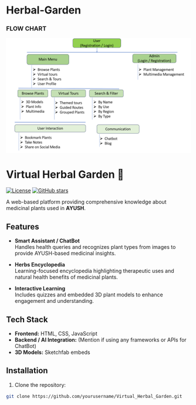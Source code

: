 # Herbal-Garden
### FLOW CHART
![flowchart](resources/flowchart.png)

# Virtual Herbal Garden 🌿

[![License](https://img.shields.io/badge/License-MIT-blue.svg)](LICENSE)
[![GitHub stars](https://img.shields.io/github/stars/yourusername/Virtual_Herbal_Garden?style=social)](https://github.com/yourusername/Virtual_Herbal_Garden/stargazers)

A web-based platform providing comprehensive knowledge about medicinal plants used in **AYUSH**.  

## Features

- **Smart Assistant / ChatBot**  
  Handles health queries and recognizes plant types from images to provide AYUSH-based medicinal insights.  

- **Herbs Encyclopedia**  
  Learning-focused encyclopedia highlighting therapeutic uses and natural health benefits of medicinal plants.  

- **Interactive Learning**  
  Includes quizzes and embedded 3D plant models to enhance engagement and understanding.  

## Tech Stack

- **Frontend:** HTML, CSS, JavaScript  
- **Backend / AI Integration:** (Mention if using any frameworks or APIs for ChatBot)  
- **3D Models:** Sketchfab embeds   

## Installation

1. Clone the repository:
```bash
git clone https://github.com/yourusername/Virtual_Herbal_Garden.git
